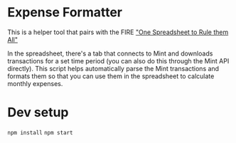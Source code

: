 # Expense Formatter

This is a helper tool that pairs with the FIRE ["One Spreadsheet to Rule them All"](https://forum.mrmoneymustache.com/share-your-badassity/one-sheet-to-rule-them-all/)

In the spreadsheet, there's a tab that connects to Mint and downloads transactions for a set time period (you can also do this through the Mint API directly). This script helps automatically parse the Mint transactions and formats them so that you can use them in the spreadsheet to calculate monthly expenses.


# Dev setup

`npm install`
`npm start`